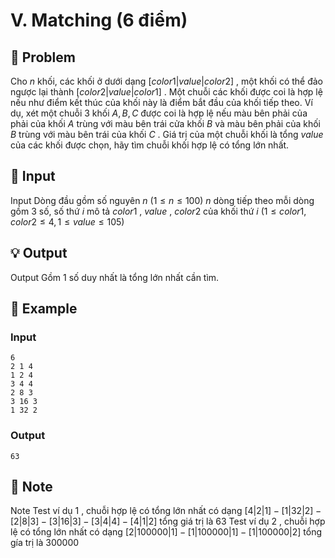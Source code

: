 # V. Matching (6 điểm)

## 📖 Problem

Cho
$n$
khối, các khối ở dưới dạng
$[color1|value|color2]$
, một khối có thể đảo ngược lại thành
$[color2|value|color1]$
.
Một chuỗi các khối được coi là hợp lệ nếu như điểm kết thúc của khối này là điểm bắt đầu của khối tiếp theo. Ví dụ, xét một chuỗi 3 khối
$A,B,C$
được coi là hợp lệ nếu màu bên phải của phải của khối
$A$
trùng với màu bên trái cửa khối
$B$
và màu bên phải của khối
$B$
trùng với màu bên trái của khối
$C$
.
Giá trị của một chuỗi khối là tổng
$value$
của các khối được chọn, hãy tìm chuỗi khối hợp lệ có tổng lớn nhất.


## 🧩 Input

Input
Dòng đầu gồm số nguyên
$n$
$(1 ≤n≤ 100)$
$n$
dòng tiếp theo mỗi dòng gồm
$3$
số, số thứ
$i$
mô tả
$color1$
,
$value$
,
$color2$
của khối thứ
$i$
$(1 ≤color1,color2≤ 4, 1 ≤value≤ 105)$


## 💡 Output

Output
Gồm
$1$
số duy nhất là tổng lớn nhất cần tìm.


## 🧠 Example

### Input

```text
6
2 1 4
1 2 4
3 4 4
2 8 3
3 16 3
1 32 2
```

### Output

```text
63
```



## 📝 Note

Note
Test ví dụ
$1$
, chuỗi hợp lệ có tổng lớn nhất có dạng
$[4|2|1] - [1|32|2] - [2|8|3] - [3|16|3] - [3|4|4] - [4|1|2]$
tổng giá trị là
$63$
Test ví dụ
$2$
, chuỗi hợp lệ có tổng lớn nhất có dạng
$[2|100000|1] - [1|100000|1] - [1|100000|2]$
tổng gía trị là
$300000$

